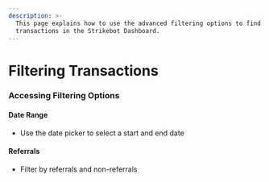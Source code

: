 ```yaml
---
description: >-
  This page explains how to use the advanced filtering options to find specific
  transactions in the Strikebot Dashboard.
---
```


# Filtering Transactions

### Accessing Filtering Options

#### Date Range

* Use the date picker to select a start and end date

#### Referrals

*   Filter by referrals and non-referrals&#x20;

